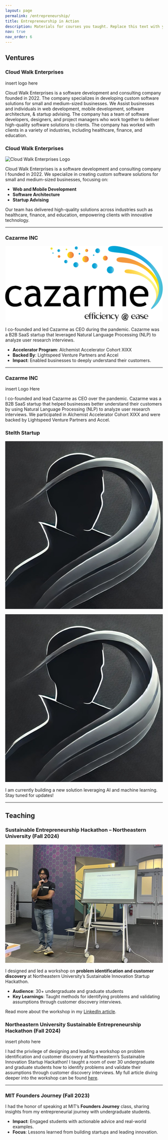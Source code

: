 ```yaml
---
layout: page
permalink: /entrepreneurship/
title: Entrepreneurship in Action
description: Materials for courses you taught. Replace this text with your description.
nav: true
nav_order: 6
---
```


## Ventures

### Cloud Walk Enterprises

insert logo here


Cloud Walk Enterprises is a software development and consulting company founded in 2022. The company specializes in developing custom software solutions for small and medium-sized businesses. We Assist businesses and individuals in web development, mobile development, software architecture, & startup advising. The company has a team of software developers, designers, and project managers who work together to deliver high-quality software solutions to clients. The company has worked with clients in a variety of industries, including healthcare, finance, and education.

### Cloud Walk Enterprises
![Cloud Walk Enterprises Logo](../assets/img/entrepreneur/cwe_logo_scaled.jpg)

Cloud Walk Enterprises is a software development and consulting company I founded in 2022. We specialize in creating custom software solutions for small and medium-sized businesses, focusing on:
- **Web and Mobile Development**
- **Software Architecture**
- **Startup Advising**

Our team has delivered high-quality solutions across industries such as healthcare, finance, and education, empowering clients with innovative technology.

---
### Cazarme INC
![Cazarme Logo](../assets/img/entrepreneur/Cazarme_logo_transparent.png)

I co-founded and led Cazarme as CEO during the pandemic. Cazarme was a B2B SaaS startup that leveraged Natural Language Processing (NLP) to analyze user research interviews. 
- **Accelerator Program**: Alchemist Accelerator Cohort XIXX
- **Backed By**: Lightspeed Venture Partners and Accel
- **Impact**: Enabled businesses to deeply understand their customers.

---
### Cazarme INC
insert Logo Here

I co-founded and lead Cazarme as CEO over the pandemic. Cazarme was a B2B SaaS startup that helped businesses better understand their customers by using Natural Language Processing (NLP) to analyze user research interviews. We participated in Alchemist Accelerator Cohort XIXX and were backed by Lightspeed Venture Partners and Accel.

### Stelth Startup  
![Stealth Startup Logo](../assets/img/entrepreneur/stealth_mode.jpg)
<div class="row">
    <img src="../assets/img/entrepreneur/stealth_mode.jpg" alt="Stealth Startup" class="img-fluid rounded">
</div>

I am currently building a new solution leveraging AI and machine learning. Stay tuned for updates!

---
## Teaching

### Sustainable Entrepreneurship Hackathon – Northeastern University (Fall 2024)
![Workshop Photo](../assets/img/entrepreneur/northeastern_class.jpg)

I designed and led a workshop on **problem identification and customer discovery** at Northeastern University’s Sustainable Innovation Startup Hackathon. 
- **Audience**: 30+ undergraduate and graduate students
- **Key Learnings**: Taught methods for identifying problems and validating assumptions through customer discovery interviews.

Read more about the workshop in my [LinkedIn article](https://www.linkedin.com/pulse/problem-identification-customer-discovery-jadal-williams-rjn0e/?trackingId=fMiicdD7Q8GluJvrFjo6pQ%3D%3D).

### Northeastern University Sustainable Entrepreneurship Hackathon (Fall 2024)
insert photo here

I had the privilege of designing and leading a workshop on problem identification and customer discovery at Northeastern’s Sustainable Innovation Startup Hackathon! I taught a room of over 30 undergraduate and graduate students how to identify problems and validate their assumptions through customer discovery interviews. My full article diving deeper into the workshop can be found [here](https://www.linkedin.com/pulse/problem-identification-customer-discovery-jadal-williams-rjn0e/?trackingId=fMiicdD7Q8GluJvrFjo6pQ%3D%3D).

---

### MIT Founders Journey (Fall 2023)

I had the honor of speaking at MIT’s **Founders Journey** class, sharing insights from my entrepreneurial journey with undergraduate students. 
- **Impact**: Engaged students with actionable advice and real-world examples.
- **Focus**: Lessons learned from building startups and leading innovation.
